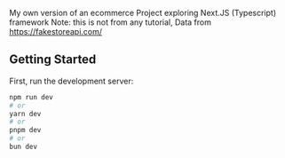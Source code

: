 My own version of an ecommerce Project exploring Next.JS (Typescript) framework 
Note: this is not from any tutorial,
Data from https://fakestoreapi.com/
## Getting Started

First, run the development server:

```bash
npm run dev
# or
yarn dev
# or
pnpm dev
# or
bun dev
```
